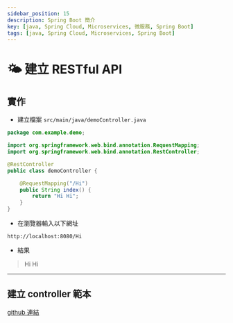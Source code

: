```yaml
---
sidebar_position: 15
description: Spring Boot 簡介
key: [java, Spring Cloud, Microservices, 微服務, Spring Boot]
tags: [java, Spring Cloud, Microservices, Spring Boot]
---
```


# 🌤️ 建立 RESTful API

## 實作

- 建立檔案 `src/main/java/demoController.java`

```java
package com.example.demo;

import org.springframework.web.bind.annotation.RequestMapping;
import org.springframework.web.bind.annotation.RestController;

@RestController
public class demoController {

    @RequestMapping("/Hi")
    public String index() {
        return "Hi Hi";
    }
}
```

- 在瀏覽器輸入以下網址

```text
http://localhost:8080/Hi
```

- 結果

> Hi Hi

---

## 建立 controller 範本

[github 連結](https://github.com/LonelyYeezhiChicken/spring-boot-demo/tree/controller)
